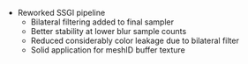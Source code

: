 - Reworked SSGI pipeline
  - Bilateral filtering added to final sampler
  - Better stability at lower blur sample counts
  - Reduced considerably color leakage due to bilateral filter
  - Solid application for meshID buffer texture
